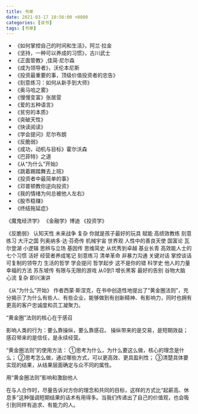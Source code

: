 ```yaml
---
title: 书单
date: 2021-03-17 10:56:00 +0800
categories: [读书]
tags: [书单]
---
```


* 《如何掌控自己的时间和生活》，阿兰·拉金
* 《坚持，一种可以养成的习惯》，古川武士
* 《正面管教》,佳简·尼尔森
* 《成为领导者》，沃伦本尼斯
* 《投资最重要的事，顶级价值投资者的忠告》
* 《刻意练习：如何从新手到大师》
* 《奥马哈之雾》
* 《慢慢变富》张居营
* 《爱的五种语言》
* 《贫穷的本质》
* 《突破天性》
* 《快读阅读》
* 《学会提问》尼尔布朗
* 《反脆弱》
* 《成功，动机与目标》霍尔沃森
* 《巴菲特》之道
* 《从“为什么”开始》
* 《跳着踢踏舞去上班》
* 《投资者中最简单的事》
* 《邓普顿教你逆向投资》
* 《我的情绪为何总被他人左右》
* 《股市稳赚》
* 《终结拖延症》


《魔鬼经济学》
《金融学》博迪
《投资学》

《反脆弱》
认知天性
未来战争
复杂
你就是孩子最好的玩具
赋能
高绩效教练
刻意练习
大汗之国
列奥纳多·达·芬奇传
机械宇宙
世界观
人性中的善良天使
国富论
瓦尔登湖
小逻辑
思辨与立场
基因传
思维简史
从优秀到卓越
基业长青
高效能人士的七个习惯
活好
经营者养成笔记
刻意练习
清单革命
非暴力沟通
关键对话
掌控谈话
可复制的领导力
生活的哲学
学会提问
哲学起步
这不是你的错
科学史
他人的力量
幸福的方法
苏东坡传
有限与无限的游戏
从0到1
增长黑客
最好的告别
谷物大脑
心流
复杂
即兴演讲


《从“为什么”开始》
作者西蒙·斯涅克，在书中创造性地提出了“黄金圈法则”，充分揭示了为什么有些人、有些企业，能够做到有创新精神、有影响力，同时也拥有更高的客户忠诚度和员工凝聚力。

“黄金圈”法则的核心在于感召

影响人类的行为：要么靠操纵，要么靠感召。
操纵带来的是交易，是短期效益；
感召带来的是信任，是永续经营。

“黄金圈法则”的使用方法：
①思考为什么，为什么要这么做，核心的理念是什么；
②思考怎么做，通过哪些方式，可以更高效、更具盈利性；
③清楚具体要实现的结果，从结果层面确定与众不同的属性。

用“黄金圈法则”影响和激励他人

在与人合作时，尽量告诉对方你的理念和共同的目标，这样的方式比“起薪高、休息多”这种强调短期结果的话术有用得多。当我们传递出了自己的价值观，也会吸引到同样有追求、有能力的人。
